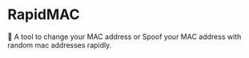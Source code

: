 # RapidMAC
🦴 A tool to change your MAC address or Spoof your MAC address with random mac addresses rapidly.
